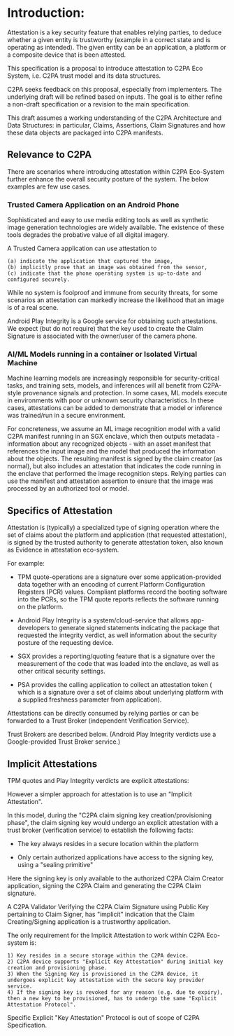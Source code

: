 # Introduction:

Attestation is a key security feature that enables relying parties, to deduce whether a given entity
is trustworthy (example in a correct state and is operating as intended). The given entity can be an application, a platform or a composite device that is been attested.

 
This specification is a proposal to introduce attestation to C2PA Eco System, i.e. C2PA trust model and its data structures.

C2PA seeks feedback on this proposal, especially from implementers. The underlying draft will be
refined based on inputs. The goal is to either refine a non-draft specification or a revision to the main specification.


This draft assumes a working understanding of the C2PA Architecture and Data Structures: in particular,
Claims, Assertions, Claim Signatures and how these data objects are packaged into C2PA manifests.

 
## Relevance to C2PA

There are scenarios where introducing attestation within C2PA Eco-System further enhance
the overall security posture of the system. The below examples are few use cases.
 

### Trusted Camera Application on an Android Phone

Sophisticated and easy to use media editing tools as well as synthetic image generation technologies
are widely available. The existence of these tools degrades the probative value of all digital imagery.

 
A Trusted Camera application can use attestation to

    (a) indicate the application that captured the image,
    (b) implicitly prove that an image was obtained from the sensor,
    (c) indicate that the phone operating system is up-to-date and configured securely.

While no system is foolproof and immune from security threats, for some scenarios an attestation
can markedly increase the likelihood that an image is of a real scene.


Android Play Integrity is a Google service for obtaining such attestations.
We expect (but do not require) that the key used to create the Claim Signature
is associated with the owner/user of the camera phone.

 
### AI/ML Models running in a container or Isolated Virtual Machine

Machine learning models are increasingly responsible for security-critical tasks, and training sets,
models, and inferences will all benefit from C2PA-style provenance signals and protection.
In some cases, ML models execute in environments with poor or unknown security characteristics.
In these cases, attestations can be added to demonstrate that a model or inference was trained/run
in a secure environment.

For concreteness, we assume an ML image recognition model with a valid C2PA manifest running in an SGX enclave, which then outputs metadata - information about any recognized objects - with an asset manifest that references the input image and the model that produced the information about the objects. The resulting manifest is signed by the claim creator (as normal), but also includes an attestation that indicates the code running in the enclave that performed the image recognition steps. Relying parties can use the manifest and attestation assertion to ensure that the image was processed by an authorized tool or model.


## Specifics of Attestation

Attestation is (typically) a specialized type of signing operation where the set of claims about the platform and application (that requested attestation), is signed by the trusted authority to generate attestation token, also known as Evidence in attestation eco-system.

For example: 

* TPM quote-operations are a signature over some application-provided data together with an encoding of current Platform Configuration Registers (PCR) values.  Compliant platforms record the booting software into the PCRs, so the TPM quote reports reflects the software running on the platform.

* Android Play Integrity is a system/cloud-service that allows app-developers to generate signed statements indicating the package that requested the integrity verdict, as well information about the security posture of the requesting device.

* SGX provides a reporting/quoting feature that is a signature over the measurement of the code that was loaded into the enclave, as well as other critical security settings.

* PSA provides the calling application to collect an attestation token ( which is a signature over a set of claims about underlying platform with a supplied freshness parameter from application).

Attestations can be directly consumed by relying parties or can be forwarded to a Trust Broker (independent Verification Service).

Trust Brokers are described below. (Android Play Integrity verdicts use a Google-provided Trust Broker service.)


## Implicit Attestations

TPM quotes and Play Integrity verdicts are explicit attestations:

However a simpler approach for attestation is to use an "Implicit Attestation".

In this model, during the "C2PA claim signing key creation/provisioning phase",
the claim signing key would undergo an explicit attestation with a trust broker (verification service)
to establish the following facts:

* The key always resides in a secure location within the platform

* Only certain authorized applications have access to the signing key, using a "sealing primitive"

Here the signing key is only available to the authorized C2PA Claim Creator application, signing the C2PA Claim and generating the C2PA Claim signature.

A C2PA Validator Verifying the C2PA Claim Signature using Public Key pertaining to Claim Signer, has 
"implicit" indication that the Claim Creating/Signing application is a trustworthy application.

The only requirement for the Implicit Attestation to work within C2PA Eco-system is:
 
    1) Key resides in a secure storage within the C2PA device.
    2) C2PA device supports "Explicit Key Attestation" during initial key creation and provisioning phase.
    3) When the Signing Key is provisioned in the C2PA device, it undergoes explicit key attestation with the secure key provider service.
    4) If the signing key is revoked for any reason (e.g. due to expiry), then a new key to be provisioned, has to undergo the same "Explicit Attestation Protocol".

Specific Explicit "Key Attestation" Protocol is out of scope of C2PA Specification.
